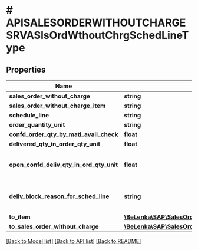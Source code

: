 # # APISALESORDERWITHOUTCHARGESRVASlsOrdWthoutChrgSchedLineType

## Properties

Name | Type | Description | Notes
------------ | ------------- | ------------- | -------------
**sales_order_without_charge** | **string** |  | [optional]
**sales_order_without_charge_item** | **string** |  | [optional]
**schedule_line** | **string** |  | [optional]
**order_quantity_unit** | **string** |  | [optional]
**confd_order_qty_by_matl_avail_check** | **float** |  | [optional]
**delivered_qty_in_order_qty_unit** | **float** |  | [optional]
**open_confd_deliv_qty_in_ord_qty_unit** | **float** | Open Confirmed Delivery Quantity | [optional]
**deliv_block_reason_for_sched_line** | **string** | Schedule Line Blocked for Delivery | [optional]
**to_item** | [**\BeLenka\SAP\SalesOrderWOCharge\Model\APISALESORDERWITHOUTCHARGESRVASalesOrderWithoutChargeItemType**](APISALESORDERWITHOUTCHARGESRVASalesOrderWithoutChargeItemType.md) |  | [optional]
**to_sales_order_without_charge** | [**\BeLenka\SAP\SalesOrderWOCharge\Model\APISALESORDERWITHOUTCHARGESRVASalesOrderWithoutChargeType**](APISALESORDERWITHOUTCHARGESRVASalesOrderWithoutChargeType.md) |  | [optional]

[[Back to Model list]](../../README.md#models) [[Back to API list]](../../README.md#endpoints) [[Back to README]](../../README.md)

